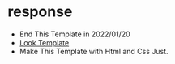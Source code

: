 # response
- End This Template in 2022/01/20
- [Look Template](https://thomas-emad.github.io/coffee/)
- Make This Template with Html and Css Just.
